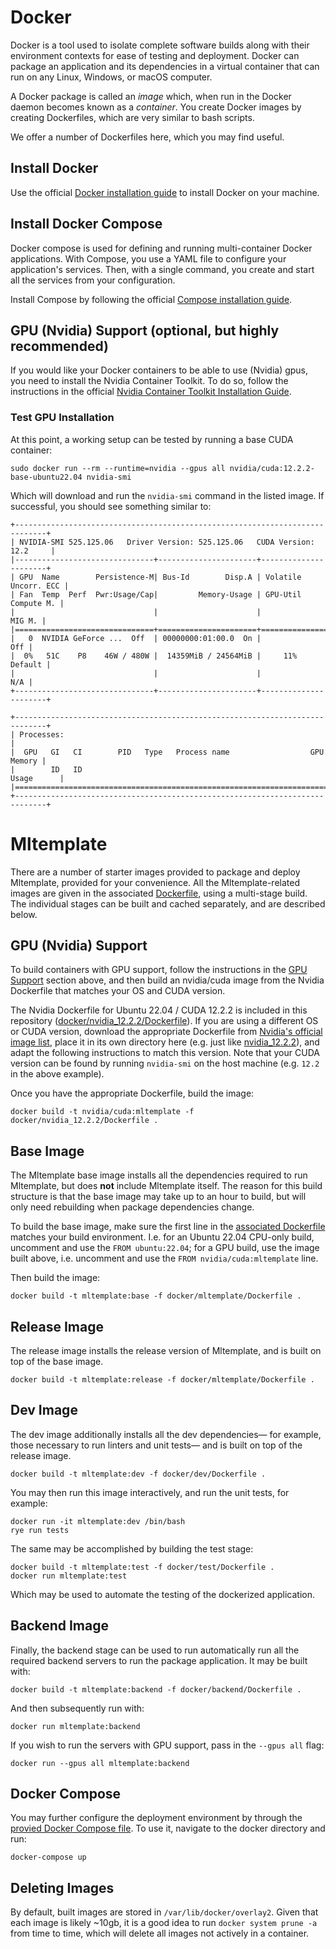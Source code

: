 # Docker

Docker is a tool used to isolate complete software builds along with their environment contexts for ease of testing
and deployment. Docker can package an application and its dependencies in a virtual container that can run on any Linux, 
Windows, or macOS computer. 

A Docker package is called an *image* which, when run in the Docker daemon becomes known as a *container*. You create
Docker images by creating Dockerfiles, which are very similar to bash scripts. 

We offer a number of Dockerfiles here, which you may find useful.

## Install Docker

Use the official [Docker installation guide](https://docs.docker.com/engine/install/) to install Docker on your machine.

## Install Docker Compose

Docker compose is used for defining and running multi-container Docker applications. With Compose, you use a YAML file 
to configure your application's services. Then, with a single command, you create and start all the services from your 
configuration. 

Install Compose by following the official [Compose installation guide](https://docs.docker.com/compose/install/).

## GPU (Nvidia) Support (optional, but highly recommended)

If you would like your Docker containers to be able to use (Nvidia) gpus, you need to install the Nvidia Container
Toolkit. To do so, follow the instructions in the official
[Nvidia Container Toolkit Installation Guide](https://docs.nvidia.com/datacenter/cloud-native/container-toolkit/latest/install-guide.html).

### Test GPU Installation

At this point, a working setup can be tested by running a base CUDA container:

```commandline
sudo docker run --rm --runtime=nvidia --gpus all nvidia/cuda:12.2.2-base-ubuntu22.04 nvidia-smi
```

Which will download and run the `nvidia-smi` command in the listed image. If successful, you should see something 
similar to:

```text
+-----------------------------------------------------------------------------+
| NVIDIA-SMI 525.125.06   Driver Version: 525.125.06   CUDA Version: 12.2     |
|-------------------------------+----------------------+----------------------+
| GPU  Name        Persistence-M| Bus-Id        Disp.A | Volatile Uncorr. ECC |
| Fan  Temp  Perf  Pwr:Usage/Cap|         Memory-Usage | GPU-Util  Compute M. |
|                               |                      |               MIG M. |
|===============================+======================+======================|
|   0  NVIDIA GeForce ...  Off  | 00000000:01:00.0  On |                  Off |
|  0%   51C    P8    46W / 480W |  14359MiB / 24564MiB |     11%      Default |
|                               |                      |                  N/A |
+-------------------------------+----------------------+----------------------+
                                                                               
+-----------------------------------------------------------------------------+
| Processes:                                                                  |
|  GPU   GI   CI        PID   Type   Process name                  GPU Memory |
|        ID   ID                                                   Usage      |
|=============================================================================|
+-----------------------------------------------------------------------------+
```

# Mltemplate

There are a number of starter images provided to package and deploy Mltemplate, provided for your convenience. All the 
Mltemplate-related images are given in the associated [Dockerfile](mltemplate/Dockerfile), using a multi-stage build. 
The individual stages can be built and cached separately, and are described below.

## GPU (Nvidia) Support

To build containers with GPU support, follow the instructions in the [GPU Support](#GPU-Support) section above, and 
then build an nvidia/cuda image from the Nvidia Dockerfile that matches your OS and CUDA version.

The Nvidia Dockerfile for Ubuntu 22.04 / CUDA 12.2.2 is included in this repository 
([docker/nvidia_12.2.2/Dockerfile](docker/nvidia_12.2.2/Dockerfile)). If you are using a different OS or CUDA version, 
download the appropriate Dockerfile from 
[Nvidia's official image list](https://gitlab.com/nvidia/container-images/cuda/-/tree/master/dist), place it in its own 
directory here (e.g. just like [nvidia_12.2.2](docker/nvidia_12.2.2)), and adapt the following instructions to match 
this version. Note that your CUDA version can be found by running `nvidia-smi` on the host machine (e.g. `12.2` in the 
above example).

Once you have the appropriate Dockerfile, build the image:

```commandline
docker build -t nvidia/cuda:mltemplate -f docker/nvidia_12.2.2/Dockerfile .
```

## Base Image

The Mltemplate base image installs all the dependencies required to run Mltemplate, but does **not** include Mltemplate 
itself. The reason for this build structure is that the base image may take up to an hour to build, but will only need 
rebuilding when package dependencies change.

To build the base image, make sure the first line in the [associated Dockerfile](docker/mltemplate/Dockerfile) 
matches your build environment. I.e. for an Ubuntu 22.04 CPU-only build, uncomment and use the `FROM ubuntu:22.04`; for 
a GPU build, use the image built above, i.e. uncomment and use the `FROM nvidia/cuda:mltemplate` line. 

Then build the image:

```commandline
docker build -t mltemplate:base -f docker/mltemplate/Dockerfile .
```

## Release Image

The release image installs the release version of Mltemplate, and is built on top of the base image.

```commandline
docker build -t mltemplate:release -f docker/mltemplate/Dockerfile .
```

## Dev Image

The dev image additionally installs all the dev dependencies— for example, those necessary to run linters and unit 
tests— and is built on top of the release image.

```commandline 
docker build -t mltemplate:dev -f docker/dev/Dockerfile .
```

You may then run this image interactively, and run the unit tests, for example:

```commandline
docker run -it mltemplate:dev /bin/bash
rye run tests
```

The same may be accomplished by building the test stage:

```commandline
docker build -t mltemplate:test -f docker/test/Dockerfile .
docker run mltemplate:test
```

Which may be used to automate the testing of the dockerized application.

## Backend Image

Finally, the backend stage can be used to run automatically run all the required backend servers to run the package 
application. It may be built with:

```commandline
docker build -t mltemplate:backend -f docker/backend/Dockerfile .
```

And then subsequently run with:

```commandline
docker run mltemplate:backend
```

If you wish to run the servers with GPU support, pass in the `--gpus all` flag:

```commandline
docker run --gpus all mltemplate:backend
```

## Docker Compose 

You may further configure the deployment environment by through the [provied Docker Compose file](docker-compose.yml).
To use it, navigate to the docker directory and run:

```commandline
docker-compose up
```

## Deleting Images

By default, built images are stored in `/var/lib/docker/overlay2`. Given that each image is likely ~10gb, it is a good 
idea to run `docker system prune -a` from time to time, which will delete all images not actively in a container.
